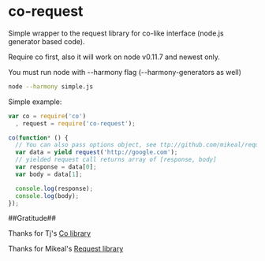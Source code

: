 co-request
==========

Simple wrapper to the request library for co-like interface (node.js generator based code).


Require co first, also it will work on node v0.11.7 and newest only.

You must run node with --harmony flag (--harmony-generators as well)

```bash
node --harmony simple.js
```

Simple example:

```js
var co = require('co')
  , request = require('co-request');

co(function* () {
  // You can also pass options object, see ttp://github.com/mikeal/request docs
  var data = yield request('http://google.com'); 
  // yielded request call returns array of [response, body]
  var response = data[0];
  var body = data[1];

  console.log(response);
  console.log(body);
});

```

##Gratitude##

Thanks for Tj's [Co library](http://github.com/visionmedia/co)

Thanks for Mikeal's [Request library](http://github.com/mikeal/request)
